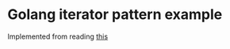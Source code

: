 # Golang iterator pattern example

Implemented from reading [this](https://refactoring.guru/design-patterns/iterator/go/example)
